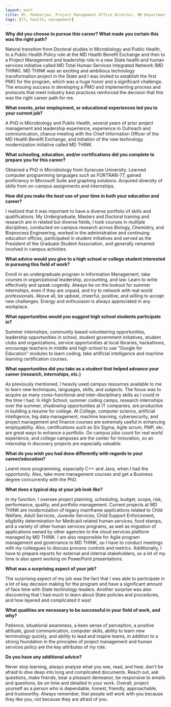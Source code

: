 ```yaml
---
layout: post
title: Mr. Mukherjee, Project Management Office Director, MD Department of Human Services
tags: [IT, health, management]
---
```


**Why did you choose to pursue this career?  What made you certain this was the right path?**

Natural transition from Doctoral studies in Microbiology and Public Health, to a Public Health Policy role at the MD Health Benefit Exchange and then to a Project Management and leadership role in a new State health and human services initiative called MD Total Human Services Integrated Network (MD THINK). MD THINK was an exciting and ambitious technology transformation project in the State and I was invited to establish the first PMO for the program, which was a huge honor and a significant challenge. The ensuing success in developing a PMO and implementing process and protocols that meet industry best practices reinforced the decision that this was the right career path for me.

**What events, prior employment, or educational experiences led you to your current job?**

A PhD in Microbiology and Public Health, several years of prior project management and leadership experience, experience in Outreach and communication, chance meeting with the Chief Information Officer of the MD Health Benefit Exchange, and initiation of the new technology modernization initiative called MD THINK.

**What schooling, education, and/or certifications did you complete to prepare you for this career?**

Obtained a PhD in Microbiology from Syracuse University. Learned computer programming languages such as FORTRAN-77, gained proficiency in Microsoft Suite and graphing solutions. Acquired diversity of skills from on-campus assignments and internships.

**How did you make the best use of your time in both your education and career?**

I realized that it was important to have a diverse portfolio of skills and qualifications. My Undergraduate, Masters and Doctoral training and research are in related but diverse fields, I took courses in multiple disciplines, conducted on-campus research across Biology, Chemistry, and Bioprocess Engineering, worked in the administrative and continuing education offices, participated in student initiatives and served as the President of the Graduate Student Association, and generally remained involved in campus activities.

**What advice would you give to a high school or college student interested in pursuing this field of work?**

Enroll in an undergraduate program in Information Management, take courses in organizational leadership, accounting, and law. Learn to write effectively and speak cogently. Always be on the lookout for summer internships, even if they are unpaid, and try to network with real world professionals. Above all, be upbeat, cheerful, positive, and willing to accept new challenges. Energy and enthusiasm is always appreciated in any workplace.

**What opportunities would you suggest high school students participate in?**

Summer internships, community based volunteering opportunities, leadership opportunities in school, student government initiatives, student clubs and organizations, service opportunities at local libraries, hackathons, encourage teachers in middle and high school to use "Google for Education" modules to learn coding, take artificial intelligence and machine learning certification courses.

**What opportunities did you take as a student that helped advance your career (research, internships, etc.)**

As previously mentioned, I heavily used campus resources available to me to learn new techniques, languages, skills, and subjects. The focus was to acquire as many cross-functional and inter-disciplinary skills as I could in the time I had. In High School, summer coding camps, research internships over the summer, shadowing opportunities at IT companies, are productive in building a resume for college. At College, computer science, artificial intelligence, big data management, machine learning, cybersecurity, and project management and finance courses are extremely useful in enhancing employability. Also, certifications such as Six Sigma, Agile scrum, PMP, etc. are great ways to enhance a portfolio. On campus jobs count for real world experience, and college campuses are the center for innovation, so an internship in discovery projects are especially valuable.

**What do you wish you had done differently with regards to your career/education?**

Learnt more programming, especially C++ and Java, when I had the opportunity. Also, take more management courses and get a Business degree concurrently with the PhD.

**What does a typical day at your job look like?**

In my function, I oversee project planning, scheduling, budget, scope, risk, performance, quality, and portfolio management. Current projects at MD THINK are modernization of legacy mainframe applications related to Child Welfare, Adult Services, Juvenile Services, Child Support Enforcement, eligibility determination for Medicaid related human services, food stamps, and a variety of other human services programs, as well as migration of applications owned by other agencies to the cloud services platform managed by MD THINK. I am also responsible for Agile program management and governance to MD THINK, so I have to conduct meetings with my colleagues to discuss process controls and metrics. Additionally, I have to prepare reports for external and internal stakeholders, so a lot of my time is also spent working on PowerPoint presentations.

**What was a surprising aspect of your job?**

The surprising aspect of my job was the fact that I was able to participate in a lot of key decision making for the program and have a significant amount of face time with State technology leaders. Another surprise was also discovering that I had much to learn about State policies and procedures, and how layered and complicated it was!

**What qualities are necessary to be successful in your field of work, and why?**

Patience, situational awareness, a keen sense of perception, a positive attitude, good communication, computer skills, ability to learn new terminology quickly, and ability to lead and inspire teams, in addition to a strong foundation in the principles of project management and human services policy are the key attributes of my role.

**Do you have any additional advice?**

Never stop learning, always analyze what you see, read, and hear, don't be afraid to dive deep into long and complicated documents. Reach out, ask questions, make friends, bear a pleasant demeanor, be responsive to emails and questions, be on time and detailed in your work. Overall, project yourself as a person who is dependable, honest, friendly, approachable, and trustworthy. Always remember, that people will work with you because they like you, not because they are afraid of you.

